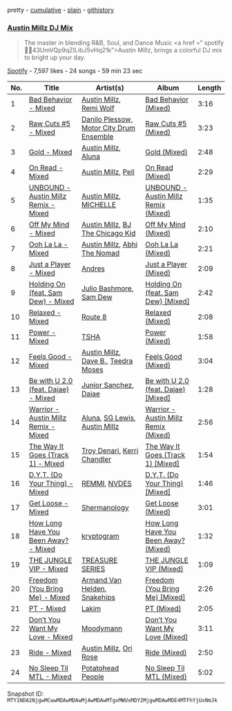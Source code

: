 pretty - [cumulative](/playlists/cumulative/37i9dQZF1DWXyQamatDptq.md) - [plain](/playlists/plain/37i9dQZF1DWXyQamatDptq) - [githistory](https://github.githistory.xyz/mackorone/spotify-playlist-archive/blob/main/playlists/plain/37i9dQZF1DWXyQamatDptq)

### [Austin Millz DJ Mix](https://open.spotify.com/playlist/37i9dQZF1DWXyQamatDptq)

> The master in blending R&B, Soul, and Dance Music <a href =“ spotify:artist:43UmVQp9qZILibJ5vHq21k”>Austin Millz</a>, brings a colorful DJ mix to bright up your day.

[Spotify](https://open.spotify.com/user/spotify) - 7,597 likes - 24 songs - 59 min 23 sec

| No. | Title | Artist(s) | Album | Length |
|---|---|---|---|---|
| 1 | [Bad Behavior \- Mixed](https://open.spotify.com/track/3thgdRIcfdcYBka4DMnmyS) | [Austin Millz](https://open.spotify.com/artist/43UmVQp9qZILibJ5vHq21k), [Remi Wolf](https://open.spotify.com/artist/0NB5HROxc8dDBXpkIi1v3d) | [Bad Behavior \(Mixed\)](https://open.spotify.com/album/6R6EknXO3rbO9Qlxy2K30D) | 3:16 |
| 2 | [Raw Cuts \#5 \- Mixed](https://open.spotify.com/track/6UlPnSHnmWJ4B1C7WomVbm) | [Danilo Plessow](https://open.spotify.com/artist/3frW3pRt2IpKAysgM8ksle), [Motor City Drum Ensemble](https://open.spotify.com/artist/4TlzX7s6kuZDtiBpsopcBf) | [Raw Cuts \#5 \(Mixed\)](https://open.spotify.com/album/19Ou8JZCHN5Yo5qw95yhNy) | 3:23 |
| 3 | [Gold \- Mixed](https://open.spotify.com/track/3n432V76KidXqmrUrictjd) | [Austin Millz](https://open.spotify.com/artist/43UmVQp9qZILibJ5vHq21k), [Aluna](https://open.spotify.com/artist/5ITI6SEoUZMIXXkzCfr4oE) | [Gold \(Mixed\)](https://open.spotify.com/album/5cedqECNj4tlBsfz194Bol) | 2:48 |
| 4 | [On Read \- Mixed](https://open.spotify.com/track/0ETbZxRe07bjXI2fN1WHTX) | [Austin Millz](https://open.spotify.com/artist/43UmVQp9qZILibJ5vHq21k), [Pell](https://open.spotify.com/artist/2O2dI9lY9PnWtAa4OlrgMi) | [On Read \(Mixed\)](https://open.spotify.com/album/0pugEfuWzaV9Q5qEyz2OFi) | 2:29 |
| 5 | [UNBOUND \- Austin Millz Remix \- Mixed](https://open.spotify.com/track/07uvfzEOx54nAom7zuzEjF) | [Austin Millz](https://open.spotify.com/artist/43UmVQp9qZILibJ5vHq21k), [MICHELLE](https://open.spotify.com/artist/4yYvor6Rq4fG82J1L47DYp) | [UNBOUND \- Austin Millz Remix \(Mixed\)](https://open.spotify.com/album/79GV30NLlB8qEtqFHMBgB2) | 1:35 |
| 6 | [Off My Mind \- Mixed](https://open.spotify.com/track/2bK1zcqWGpOWFz4PBM2s4y) | [Austin Millz](https://open.spotify.com/artist/43UmVQp9qZILibJ5vHq21k), [BJ The Chicago Kid](https://open.spotify.com/artist/07d5etnpjriczFBB8pxmRe) | [Off My Mind \(Mixed\)](https://open.spotify.com/album/2XvP7NcfqocqHQPrJg6CW9) | 2:10 |
| 7 | [Ooh La La \- Mixed](https://open.spotify.com/track/4Z0JBSXPbN44Cu984eqVfd) | [Austin Millz](https://open.spotify.com/artist/43UmVQp9qZILibJ5vHq21k), [Abhi The Nomad](https://open.spotify.com/artist/1gUi2utSbJLNPddYENJAp4) | [Ooh La La \(Mixed\)](https://open.spotify.com/album/6NTfI9mJDSwaIkWzhDuotB) | 2:21 |
| 8 | [Just a Player \- Mixed](https://open.spotify.com/track/20HRRp9z7oOu1dH2ag12NN) | [Andres](https://open.spotify.com/artist/7sdFsJNQmnXEJjpgeVeQWO) | [Just a Player \(Mixed\)](https://open.spotify.com/album/6nwZbuXogZoYhdpeHKuD1C) | 2:09 |
| 9 | [Holding On \(feat\. Sam Dew\) \- Mixed](https://open.spotify.com/track/3PLsyQRB3ynmtxIVehYPQA) | [Julio Bashmore](https://open.spotify.com/artist/0WAZJYudbUpl0EOjvdrnRG), [Sam Dew](https://open.spotify.com/artist/1SIw8nXWjvAKeb6Dhh85cz) | [Holding On \(feat\. Sam Dew\) \[Mixed\]](https://open.spotify.com/album/3AOKr4vFFg825hNzR70ibN) | 2:42 |
| 10 | [Relaxed \- Mixed](https://open.spotify.com/track/20ZNSH7fSGcRd7LDaNqCPc) | [Route 8](https://open.spotify.com/artist/6gkHVRYMMXviNI4DglaLrr) | [Relaxed \(Mixed\)](https://open.spotify.com/album/7ENZscTyCAnUp7C9Np0sLT) | 2:08 |
| 11 | [Power \- Mixed](https://open.spotify.com/track/78nmqQ5g4rNv9en0C4j9zj) | [TSHA](https://open.spotify.com/artist/2kLa7JZu4Ijdz1Gle2khZh) | [Power \(Mixed\)](https://open.spotify.com/album/2ZzRSedDptpbWUuQnls9Kg) | 1:58 |
| 12 | [Feels Good \- Mixed](https://open.spotify.com/track/2HLn3OFeXyc1fe5QJIvf4V) | [Austin Millz](https://open.spotify.com/artist/43UmVQp9qZILibJ5vHq21k), [Dave B.](https://open.spotify.com/artist/5bfqwcEcRrMhtY9smw3IeJ), [Teedra Moses](https://open.spotify.com/artist/6vfR5QRc3xca0KvpG8KZBE) | [Feels Good \(Mixed\)](https://open.spotify.com/album/5yHnURS8AJNwr36nWdpsrI) | 3:04 |
| 13 | [Be with U 2.0 \(feat\. Dajae\) \- Mixed](https://open.spotify.com/track/2qUzTwDxN65sQNzF23Jxar) | [Junior Sanchez](https://open.spotify.com/artist/31ZNfGVEEcI9CyicPVJQni), [Dajae](https://open.spotify.com/artist/79Gg0tmzETfnVrOUjgXPeE) | [Be with U 2.0 \(feat\. Dajae\) \[Mixed\]](https://open.spotify.com/album/3VudNkXotiGaQ8s06Ht4Z6) | 1:28 |
| 14 | [Warrior \- Austin Millz Remix \- Mixed](https://open.spotify.com/track/63lhjfinQgPuDdZqxcFZPe) | [Aluna](https://open.spotify.com/artist/5ITI6SEoUZMIXXkzCfr4oE), [SG Lewis](https://open.spotify.com/artist/0GG2cWaonE4JPrjcCCQ1EG), [Austin Millz](https://open.spotify.com/artist/43UmVQp9qZILibJ5vHq21k) | [Warrior \- Austin Millz Remix \(Mixed\)](https://open.spotify.com/album/2u8QwAxfLtoPC5F0Q7jUfV) | 2:56 |
| 15 | [The Way It Goes \(Track 1\) \- Mixed](https://open.spotify.com/track/3xjWcUweUZPTTGLeXG8Efl) | [Troy Denari](https://open.spotify.com/artist/2cNKz5QJgfclP9Ay7Okghv), [Kerri Chandler](https://open.spotify.com/artist/7nqpEU6DCHkNtK1bYsyS3W) | [The Way It Goes \(Track 1\) \[Mixed\]](https://open.spotify.com/album/4k9o5wrogwQg60gz5hJwXA) | 1:54 |
| 16 | [D.Y.T\. \(Do Your Thing\) \- Mixed](https://open.spotify.com/track/2uUgoo5vYmnGvzBd9KXnVT) | [REMMI](https://open.spotify.com/artist/14eQOEJwQwEFzqlaXuSMjf), [NVDES](https://open.spotify.com/artist/5L6tkH3jDmFBX9dYdFFQXy) | [D.Y.T\. \(Do Your Thing\) \[Mixed\]](https://open.spotify.com/album/35k8hoB8wlI1zW1oyB1LYi) | 1:46 |
| 17 | [Get Loose \- Mixed](https://open.spotify.com/track/4jiykYCH2Qb0vHePrzV6tw) | [Shermanology](https://open.spotify.com/artist/4Siyzg8kWayQfPQsPSl6JI) | [Get Loose \(Mixed\)](https://open.spotify.com/album/7fOaPAEyUYpg0rxPNNlpZv) | 3:01 |
| 18 | [How Long Have You Been Away? \- Mixed](https://open.spotify.com/track/5SzWta7Hoz4lXLndEbJOib) | [kryptogram](https://open.spotify.com/artist/184mGxeseZkY2w05Nr4Tui) | [How Long Have You Been Away? \(Mixed\)](https://open.spotify.com/album/45SQNP2ynYJwDE92LV4heR) | 1:32 |
| 19 | [THE JUNGLE VIP \- Mixed](https://open.spotify.com/track/5VsnNfGRROhg8qhFbQn2WO) | [TREASURE SERIES](https://open.spotify.com/artist/5kcocqSSO8W0rpoNjuzXU1) | [THE JUNGLE VIP \(Mixed\)](https://open.spotify.com/album/6z33XUqDIPl5nscbp0lSI1) | 1:09 |
| 20 | [Freedom \(You Bring Me\) \- Mixed](https://open.spotify.com/track/2t8sTvwlI70BQKEtbF1yrw) | [Armand Van Helden](https://open.spotify.com/artist/3cQA9WH8liZfeja1DxcDYE), [Snakehips](https://open.spotify.com/artist/2FwJwEswyIUAljqgjNSHgP) | [Freedom \(You Bring Me\) \[Mixed\]](https://open.spotify.com/album/4aF8uMZLcQtTkwcpvXROZI) | 2:26 |
| 21 | [PT \- Mixed](https://open.spotify.com/track/4SQ9ud9t3aVdjfnCxZzETS) | [Lakim](https://open.spotify.com/artist/6kncomCdQQz8jvnf7djNZI) | [PT \(Mixed\)](https://open.spotify.com/album/1QbJxru6KUXtYlSFN6PV9y) | 2:05 |
| 22 | [Don’t You Want My Love \- Mixed](https://open.spotify.com/track/1jRnxb2kUzKRXgusRmubBA) | [Moodymann](https://open.spotify.com/artist/6pohviZSNRueSX7uNu63ZX) | [Don’t You Want My Love \(Mixed\)](https://open.spotify.com/album/7wdwagmr2LT2RwQcXMmR1o) | 3:11 |
| 23 | [Ride \- Mixed](https://open.spotify.com/track/7ffdDoyugMNyplWKXNY2px) | [Austin Millz](https://open.spotify.com/artist/43UmVQp9qZILibJ5vHq21k), [Ori Rose](https://open.spotify.com/artist/3MWVJObrsu2HA6XGO1sTdn) | [Ride \(Mixed\)](https://open.spotify.com/album/7dtFnjxB5o9la4oWSc595H) | 2:50 |
| 24 | [No Sleep Til MTL \- Mixed](https://open.spotify.com/track/4ucoiL4jKdF1aMW6UQP615) | [Potatohead People](https://open.spotify.com/artist/2lmWYYMM80tsoDES4aUB1m) | [No Sleep Til MTL \(Mixed\)](https://open.spotify.com/album/6ZxeYA3nBnZGckdncnC5yu) | 5:02 |

Snapshot ID: `MTY1NDA2NjgwMCwwMDAwMDAwMjAwMDAwMTgxMWUxMDY2MjgwMDAwMDE4MTFhYjUxNmJk`
